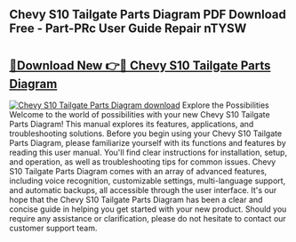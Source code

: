 ## Chevy S10 Tailgate Parts Diagram PDF Download Free - Part-PRc User Guide Repair nTYSW

# <h2><a href="http://dfjdo8s.blite.top/?on=Chevy+S10+Tailgate+Parts+Diagram">🔗Download New 👉🔴 Chevy S10 Tailgate Parts Diagram</a></h2>

[![Chevy S10 Tailgate Parts Diagram download](https://i.imgur.com/lujVjoI.png)](http://dfjdo8s.blite.top/?on=Chevy+S10+Tailgate+Parts+Diagram)
Explore the Possibilities Welcome to the world of possibilities with your new Chevy S10 Tailgate Parts Diagram! This manual explores its features, applications, and troubleshooting solutions. Before you begin using your Chevy S10 Tailgate Parts Diagram, please familiarize yourself with its functions and features by reading this user manual. You'll find clear instructions for installation, setup, and operation, as well as troubleshooting tips for common issues. Chevy S10 Tailgate Parts Diagram comes with an array of advanced features, including voice recognition, customizable settings, multi-language support, and automatic backups, all accessible through the user interface. It's our hope that the Chevy S10 Tailgate Parts Diagram has been a clear and concise guide in helping you get started with your new product. Should you require any assistance or clarification, please do not hesitate to contact our customer support team.
